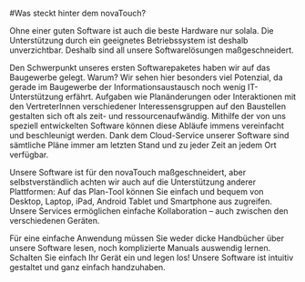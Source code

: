 #Was steckt hinter dem novaTouch?

Ohne einer guten Software ist auch die beste Hardware nur solala. Die Unterstützung durch ein geeignetes Betriebssystem ist deshalb unverzichtbar. Deshalb sind all unsere Softwarelösungen maßgeschneidert.

Den Schwerpunkt unseres ersten Softwarepaketes haben wir auf das Baugewerbe gelegt. Warum? Wir sehen hier besonders viel Potenzial, da gerade im Baugewerbe der Informationsaustausch noch wenig IT-Unterstützung erfährt. Aufgaben wie Planänderungen oder Interaktionen mit den VertreterInnen verschiedener Interessensgruppen auf den Baustellen gestalten sich oft als zeit- und ressourcenaufwändig. Mithilfe der von uns speziell entwickelten Software können diese Abläufe immens vereinfacht und beschleunigt werden. Dank dem Cloud-Service unserer Software sind sämtliche Pläne immer am letzten Stand und zu jeder Zeit an jedem Ort verfügbar.

Unsere Software ist für den novaTouch maßgeschneidert, aber selbstverständlich achten wir auch auf die Unterstützung anderer Plattformen: Auf das Plan-Tool können Sie einfach und bequem von Desktop, Laptop, iPad, Android Tablet und Smartphone aus zugreifen. Unsere Services ermöglichen einfache Kollaboration – auch zwischen den verschiedenen Geräten.

Für eine einfache Anwendung müssen Sie weder dicke Handbücher über unsere Software lesen, noch komplizierte Manuals auswendig lernen. Schalten Sie einfach Ihr Gerät ein und legen los! Unsere Software ist intuitiv gestaltet und ganz einfach handzuhaben.
